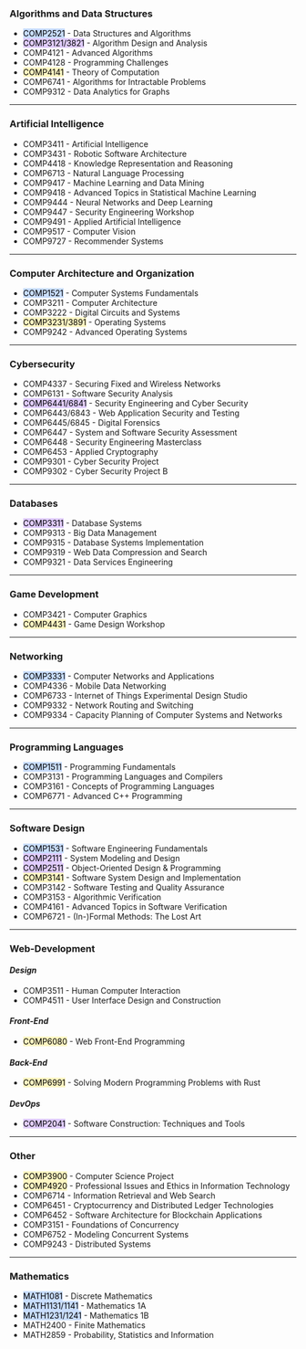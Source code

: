 ### Algorithms and Data Structures
- <mark style="background: #ADCCFFA6;">COMP2521</mark> - Data Structures and Algorithms
- <mark style="background: #D2B3FFA6;">COMP3121/3821</mark> - Algorithm Design and Analysis
- COMP4121 - Advanced Algorithms
- COMP4128 - Programming Challenges
- <mark style="background: #FFF3A3A6;">COMP4141</mark> - Theory of Computation
- COMP6741 - Algorithms for Intractable Problems
- COMP9312 - Data Analytics for Graphs
---
### Artificial Intelligence
- COMP3411 - Artificial Intelligence
- COMP3431 - Robotic Software Architecture
- COMP4418 - Knowledge Representation and Reasoning
- COMP6713 - Natural Language Processing
- COMP9417 - Machine Learning and Data Mining
- COMP9418 - Advanced Topics in Statistical Machine Learning
- COMP9444 - Neural Networks and Deep Learning
- COMP9447 - Security Engineering Workshop
- COMP9491 - Applied Artificial Intelligence
- COMP9517 - Computer Vision
- COMP9727 - Recommender Systems
---
### Computer Architecture and Organization
- <mark style="background: #ADCCFFA6;">COMP1521</mark> - Computer Systems Fundamentals
- COMP3211 - Computer Architecture
- COMP3222 - Digital Circuits and Systems
- <mark style="background: #FFF3A3A6;">COMP3231/3891</mark> - Operating Systems
- COMP9242 - Advanced Operating Systems
---
### Cybersecurity
- COMP4337 - Securing Fixed and Wireless Networks
- COMP6131 - Software Security Analysis
- <mark style="background: #D2B3FFA6;">COMP6441/6841</mark> - Security Engineering and Cyber Security
- COMP6443/6843 - Web Application Security and Testing
- COMP6445/6845 - Digital Forensics
- COMP6447 - System and Software Security Assessment
- COMP6448 - Security Engineering Masterclass
- COMP6453 - Applied Cryptography
- COMP9301 - Cyber Security Project
- COMP9302 - Cyber Security Project B
---
### Databases
- <mark style="background: #D2B3FFA6;">COMP3311</mark> - Database Systems
- COMP9313 - Big Data Management
- COMP9315 - Database Systems Implementation
- COMP9319 - Web Data Compression and Search
- COMP9321 - Data Services Engineering
---
### Game Development
- COMP3421 - Computer Graphics
- <mark style="background: #FFF3A3A6;">COMP4431</mark> - Game Design Workshop
---
### Networking
- <mark style="background: #ADCCFFA6;">COMP3331</mark> - Computer Networks and Applications
- COMP4336 - Mobile Data Networking
- COMP6733 - Internet of Things Experimental Design Studio
- COMP9332 - Network Routing and Switching
- COMP9334 - Capacity Planning of Computer Systems and Networks
---
### Programming Languages
- <mark style="background: #ADCCFFA6;">COMP1511</mark> - Programming Fundamentals
- COMP3131 - Programming Languages and Compilers
- COMP3161 - Concepts of Programming Languages
- COMP6771 - Advanced C++ Programming
---
### Software Design
- <mark style="background: #ADCCFFA6;">COMP1531</mark> - Software Engineering Fundamentals
- <mark style="background: #D2B3FFA6;">COMP2111</mark> - System Modeling and Design
- <mark style="background: #D2B3FFA6;">COMP2511</mark> - Object-Oriented Design & Programming
- <mark style="background: #FFF3A3A6;">COMP3141</mark> - Software System Design and Implementation
- COMP3142 -  Software Testing and Quality Assurance
- COMP3153 - Algorithmic Verification
- COMP4161 - Advanced Topics in Software Verification
- COMP6721 - (In-)Formal Methods: The Lost Art
---
### Web-Development

#### *Design*
- COMP3511 - Human Computer Interaction
- COMP4511 - User Interface Design and Construction

#### *Front-End*
- <mark style="background: #FFF3A3A6;">COMP6080</mark> - Web Front-End Programming

#### *Back-End*
- <mark style="background: #FFF3A3A6;">COMP6991</mark> - Solving Modern Programming Problems with Rust

#### *DevOps*
- <mark style="background: #D2B3FFA6;">COMP2041</mark> - Software Construction: Techniques and Tools
---
### Other
- <mark style="background: #FFF3A3A6;">COMP3900</mark> - Computer Science Project
- <mark style="background: #FFF3A3A6;">COMP4920</mark> - Professional Issues and Ethics in Information Technology
- COMP6714 - Information Retrieval and Web Search
- COMP6451 - Cryptocurrency and Distributed Ledger Technologies
- COMP6452 - Software Architecture for Blockchain Applications
- COMP3151 - Foundations of Concurrency
- COMP6752 - Modeling Concurrent Systems
- COMP9243 - Distributed Systems
---
### Mathematics
- <mark style="background: #ADCCFFA6;">MATH1081</mark> - Discrete Mathematics
- <mark style="background: #ADCCFFA6;">MATH1131/1141</mark> - Mathematics 1A
- <mark style="background: #ADCCFFA6;">MATH1231/1241</mark> - Mathematics 1B
- MATH2400 - Finite Mathematics
- MATH2859 - Probability, Statistics and Information
